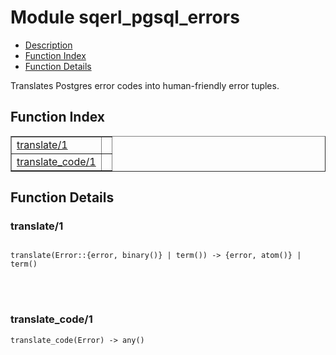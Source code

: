 

# Module sqerl_pgsql_errors #
* [Description](#description)
* [Function Index](#index)
* [Function Details](#functions)


Translates Postgres error codes into human-friendly error tuples.

<a name="index"></a>

## Function Index ##


<table width="100%" border="1" cellspacing="0" cellpadding="2" summary="function index"><tr><td valign="top"><a href="#translate-1">translate/1</a></td><td></td></tr><tr><td valign="top"><a href="#translate_code-1">translate_code/1</a></td><td></td></tr></table>


<a name="functions"></a>

## Function Details ##

<a name="translate-1"></a>

### translate/1 ###


<pre><code>
translate(Error::{error, binary()} | term()) -&gt; {error, atom()} | term()
</code></pre>

<br></br>



<a name="translate_code-1"></a>

### translate_code/1 ###

`translate_code(Error) -> any()`


